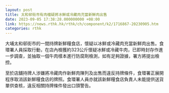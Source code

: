 ```yaml
---
layout: post
title: 太和邨街市有肉檔疑將冰鮮或冷藏肉充當新鮮肉出售
date: 2023-09-05 17:38:28.000000000 +08:00
link: https://news.rthk.hk/rthk/ch/component/k2/1716867-20230905.htm
categories: rthk
---
```


大埔太和邨街市的一間持牌新鮮糧食店，懷疑以冰鮮或冷藏肉充當新鮮肉出售。食環署人員採取行動，在店內檢獲約323公斤懷疑冰鮮或冷藏牛肉，已即時封存作進一步調查，並抽取一個牛肉樣本進行防腐劑檢測，如有足夠證據，署方將提出檢控。

至於店舖持牌人涉嫌將冷藏肉作新鮮肉陳列及出售而違反持牌條件，食環署正展開程序取消該新鮮糧食店的牌照。食環署人員亦就該新鮮糧食店負責人未能提供送貨單供查核，違反相關持牌條件發出口頭警告。
